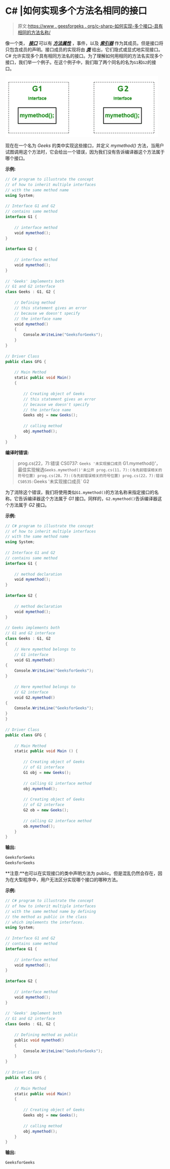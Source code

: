 # C# |如何实现多个方法名相同的接口

> 原文:[https://www . geesforgeks . org/c-sharp-如何实现-多个接口-具有相同的方法名称/](https://www.geeksforgeeks.org/c-sharp-how-to-implement-multiple-interfaces-having-same-method-name/)

像一个类， ***[接口](https://www.geeksforgeeks.org/c-interface/)*** 可以有 ***[方法](https://www.geeksforgeeks.org/c-methods/)******[属性](https://www.geeksforgeeks.org/c-properties/)*** ，事件，以及 ***[索引器](https://www.geeksforgeeks.org/c-indexers/)*** 作为其成员。但是接口将只包含成员的声明。接口成员的实现将由 ***[类](https://www.geeksforgeeks.org/c-class-and-object/)*** 给出，它们隐式或显式地实现接口。
C# 允许实现多个具有相同方法名的接口。为了理解如何用相同的方法名实现多个接口，我们举一个例子。在这个例子中，我们取了两个同名的名为`G1`和`G2`的接口。

[![](img/b2ebf54dcb9e66b6951e2abe80a5d087.png)](https://media.geeksforgeeks.org/wp-content/uploads/Untitled-Diagram-18-1.jpg)

现在在一个名为 *Geeks* 的类中实现这些接口，并定义 *mymethod()* 方法，当用户试图调用这个方法时，它会给出一个错误，因为我们没有告诉编译器这个方法属于哪个接口。

**示例:**

```cs
// C# program to illustrate the concept
// of how to inherit multiple interfaces
// with the same method name
using System;

// Interface G1 and G2
// contains same method
interface G1 {

    // interface method
    void mymethod();
}

interface G2 {

    // interface method
    void mymethod();
}

// 'Geeks' implements both
// G1 and G2 interface
class Geeks : G1, G2 {

    // Defining method
    // this statement gives an error
    // because we doesn't specify
    // the interface name
    void mymethod()
    {
        Console.WriteLine("GeeksforGeeks");
    }
}

// Driver Class
public class GFG {

    // Main Method
    static public void Main()
    {

        // Creating object of Geeks
        // this statement gives an error
        // because we doesn't specify
        // the interface name
        Geeks obj = new Geeks();

        // calling method
        obj.mymethod();
    }
}
```

**编译时错误:**

> prog.cs(22，7):错误 CS0737: `Geeks '未实现接口成员` G1.mymethod()'，最佳实现候选` Geeks.mymethod()'未公开
> prog.cs(11，7):(与先前错误相关的符号位置)
> prog.cs(28，7):(与先前错误相关的符号位置)
> prog.cs(22，7):错误 CS0535: `Geeks '未实现接口成员` G2

为了消除这个错误，我们将使用类似`G1.mymethod()`的方法名称来指定接口的名称。它告诉编译器这个方法属于 *G1* 接口。同样的，`G2.mymethod()`告诉编译器这个方法属于 *G2* 接口。

**示例:**

```cs
// C# program to illustrate the concept 
// of how to inherit multiple interfaces 
// with the same method name
using System;

// Interface G1 and G2 
// contains same method
interface G1 {

    // method declaration
    void mymethod();
}

interface G2 {

    // method declaration
    void mymethod();
}

// Geeks implements both 
// G1 and G2 interface
class Geeks : G1, G2
{
    // Here mymethod belongs to 
    // G1 interface
    void G1.mymethod()
{
    Console.WriteLine("GeeksforGeeks");
}

    // Here mymethod belongs to 
    // G2 interface
    void G2.mymethod()
{
    Console.WriteLine("GeeksforGeeks");
}
}

// Driver Class
public class GFG {

    // Main Method
    static public void Main () {

        // Creating object of Geeks
        // of G1 interface
        G1 obj = new Geeks();

        // calling G1 interface method
        obj.mymethod();

        // Creating object of Geeks
        // of G2 interface
        G2 ob = new Geeks();

        // calling G2 interface method
        ob.mymethod();
    }
}
```

**输出:**

```cs
GeeksforGeeks
GeeksforGeeks

```

**注意:**也可以在实现接口的类中声明方法为 public。但是混乱仍然会存在，因为在大型程序中，用户无法区分实现哪个接口的哪种方法。

**示例:**

```cs
// C# program to illustrate the concept
// of how to inherit multiple interfaces
// with the same method name by defining 
// the method as public in the class 
// which implements the interfaces.
using System;

// Interface G1 and G2
// contains same method
interface G1 {

    // interface method
    void mymethod();
}

interface G2 {

    // interface method
    void mymethod();
}

// 'Geeks' implement both
// G1 and G2 interface
class Geeks : G1, G2 {

    // Defining method as public
    public void mymethod()
    {
        Console.WriteLine("GeeksforGeeks");
    }
}

// Driver Class
public class GFG {

    // Main Method
    static public void Main()
    {

        // Creating object of Geeks
        Geeks obj = new Geeks();

        // calling method
        obj.mymethod();
    }
}
```

**输出:**

```cs
GeeksforGeeks

```